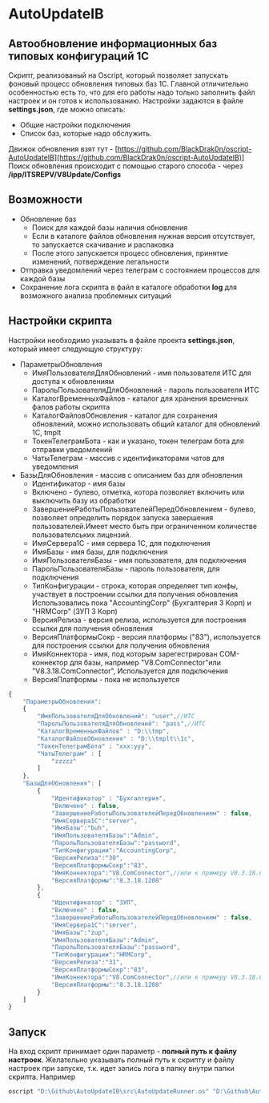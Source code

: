 # AutoUpdateIB

## Автообновление информационных баз типовых конфигураций 1С

Скрипт, реализованый на Oscript, который позволяет запускать фоновый процесс обновления типовых баз 1С.
Главной отличительно особенностью есть то, что для его работы надо только заполнить файл настроек и он готов к использованию. Настройки задаются в файле **settings.json**, где можно описать:

- Общие настройки подключения
- Список баз, которые надо обслужить.

Движок обновления взят тут - [https://github.com/BlackDrak0n/oscript-AutoUpdateIB](https://github.com/BlackDrak0n/oscript-AutoUpdateIB)]
Поиск обновления происходит с помощью старого способа - через **/ipp/ITSREPV/V8Update/Configs**

## Возможности

- Обновление баз
  - Поиск для каждой базы наличия обновления
  - Если в каталоге файлов обновления нужная версия отсутствует, то запускается скачивание и распаковка
  - После этого запускается процесс обновления, принятие изменений, потверждение легальности
- Отправка уведомлений через телеграм с состоянием процессов для каждой базы
- Сохранение лога скрипта в файл в каталоге обработки **log** для возможного анализа проблемных ситуаций

## Настройки скрипта

Настройки необходимо указывать в файле проекта **settings.json**, который имеет следующую структуру:

- ПараметрыОбновления  
  - ИмяПользователяДляОбновлений - имя пользователя ИТС для доступа к обновлениям
  - ПарольПользователяДляОбновлений - пароль пользователя ИТС
  - КаталогВременныхФайлов - каталог для хранения временных фалов работы скрипта
  - КаталогФайловОбновления - каталог для сохранения обновлений, можно использовать общий каталог для обновлений 1С, tmplt
  - ТокенТелеграмБота - как и указано, токен телеграм бота для отправки уведомлений
  - ЧатыТелеграм - массив с идентификаторами чатов для уведомления
- БазыДляОбновления - массив с описанием баз для обновления
  - Идентификатор - имя базы
  - Включено - булево, отметка, котора позволяет включить или выключить базу из обработки
  - ЗавершениеРаботыПользователейПередОбновлением - булево, позволяет определить порядок запуска завершения пользователей.Имеет место быть при ограниченном количестве пользователських лицензий.
  - ИмяСервера1С - имя сервера 1С, для подключения
  - ИмяБазы - имя базы, для подключения
  - ИмяПользователяБазы - имя пользователя, для подключения
  - ПарольПользователяБазы - пароль пользователя, для подключения
  - ТипКонфигурации - строка, которая определяет тип конфы, участвует в построении ссылки для получения обновления Использовались пока "AccountingCorp" (Бухгалтерия 3 Корп) и "HRMCorp" (ЗУП 3 Корп)
  - ВерсияРелиза - версия релиза, используется для построения ссылки для получения обновления
  - ВерсияПлатформыСокр - версия платформы ("83"), используется для построения ссылки для получения обновления
  - ИмяКоннектора - имя, под которым зарегестрирован COM-коннектор для базы, например "V8.ComConnector"или  "V8.3.18.ComConnector", Используется для подключения
  - ВерсияПлатформы - пока не используется

```javascript
{
    "ПараметрыОбновления": 
    {   
        "ИмяПользователяДляОбновлений": "user",//ИТС
        "ПарольПользователяДляОбновлений": "pass",//ИТС
        "КаталогВременныхФайлов" : "D:\\tmp",
        "КаталогФайловОбновления" : "D:\\tmplt\\1c",
        "ТокенТелеграмБота" : "xxx:yyy",
        "ЧатыТелеграм" : [
            "zzzzz"
        ]
    },
    "БазыДляОбновления": [
        {
            "Идентификатор" : "Бухгалтерия",
            "Включено" : false,
            "ЗавершениеРаботыПользователейПередОбновлением" : false,
            "ИмяСервера1С":"server",
            "ИмяБазы":"buh",
            "ИмяПользователяБазы":"Admin",
            "ПарольПользователяБазы":"password",
            "ТипКонфигурации":"AccountingCorp",
            "ВерсияРелиза":"30",
            "ВерсияПлатформыСокр":"83",
            "ИмяКоннектора":"V8.ComConnector",//или к примеру V8.3.18.ComConnector
            "ВерсияПлатформы":"8.3.18.1208"
        },
        {
            "Идентификатор" : "ЗУП",
            "Включено" : false,
            "ЗавершениеРаботыПользователейПередОбновлением" : false,
            "ИмяСервера1С":"server",
            "ИмяБазы":"zup",
            "ИмяПользователяБазы":"Admin",
            "ПарольПользователяБазы":"password",
            "ТипКонфигурации":"HRMCorp",
            "ВерсияРелиза":"31",
            "ВерсияПлатформыСокр":"83",
            "ИмяКоннектора":"V8.ComConnector",//или к примеру V8.3.18.ComConnector
            "ВерсияПлатформы":"8.3.18.1208"
        }
    ]
}
```

## Запуск

На вход скрипт принимает один параметр - **полный путь к файлу настроек**.
Желательно указывать полный путь к скрипту и файлу настроек при запуске, т.к. идет запись лога в папку внутри папки скрипта.
Например

```bat
oscript "D:\Github\AutoUpdateIB\src\AutoUpdateRunner.os" "D:\Github\AutoUpdateIB\settings.json"
```
